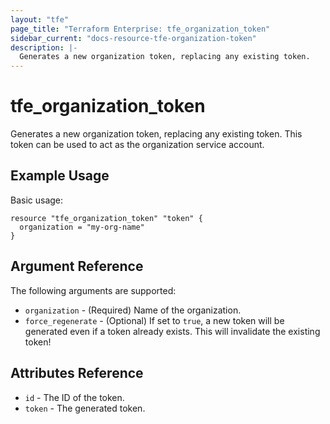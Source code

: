 ```yaml
---
layout: "tfe"
page_title: "Terraform Enterprise: tfe_organization_token"
sidebar_current: "docs-resource-tfe-organization-token"
description: |-
  Generates a new organization token, replacing any existing token.
---
```


# tfe_organization_token

Generates a new organization token, replacing any existing token. This token
can be used to act as the organization service account.

## Example Usage

Basic usage:

```hcl
resource "tfe_organization_token" "token" {
  organization = "my-org-name"
}
```

## Argument Reference

The following arguments are supported:

* `organization` - (Required) Name of the organization.
* `force_regenerate` - (Optional) If set to `true`, a new token will be
  generated even if a token already exists. This will invalidate the existing
  token!

## Attributes Reference

* `id` - The ID of the token.
* `token` - The generated token.
